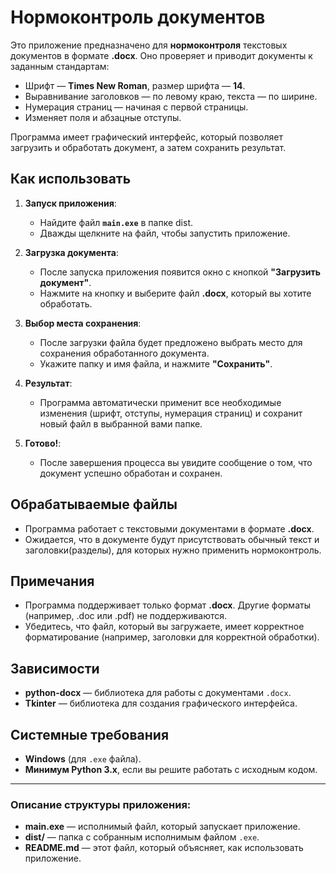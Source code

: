 # Нормоконтроль документов

Это приложение предназначено для **нормоконтроля** текстовых документов в формате **.docx**. Оно проверяет и приводит документы к заданным стандартам:

- Шрифт — **Times New Roman**, размер шрифта — **14**.
- Выравнивание заголовков — по левому краю, текста — по ширине.
- Нумерация страниц — начиная с первой страницы.
- Изменяет поля и абзацные отступы.

Программа имеет графический интерфейс, который позволяет загрузить и обработать документ, а затем сохранить результат.

## Как использовать

1. **Запуск приложения**:
   - Найдите файл **`main.exe`** в папке dist.
   - Дважды щелкните на файл, чтобы запустить приложение.

2. **Загрузка документа**:
   - После запуска приложения появится окно с кнопкой **"Загрузить документ"**.
   - Нажмите на кнопку и выберите файл **.docx**, который вы хотите обработать.

3. **Выбор места сохранения**:
   - После загрузки файла будет предложено выбрать место для сохранения обработанного документа.
   - Укажите папку и имя файла, и нажмите **"Сохранить"**.

4. **Результат**:
   - Программа автоматически применит все необходимые изменения (шрифт, отступы, нумерация страниц) и сохранит новый файл в выбранной вами папке.

5. **Готово!**:
   - После завершения процесса вы увидите сообщение о том, что документ успешно обработан и сохранен.

## Обрабатываемые файлы

- Программа работает с текстовыми документами в формате **.docx**.
- Ожидается, что в документе будут присутствовать обычный текст и заголовки(разделы), для которых нужно применить нормоконтроль.

## Примечания

- Программа поддерживает только формат **.docx**. Другие форматы (например, .doc или .pdf) не поддерживаются.
- Убедитесь, что файл, который вы загружаете, имеет корректное форматирование (например, заголовки для корректной обработки).

## Зависимости

- **python-docx** — библиотека для работы с документами `.docx`.
- **Tkinter** — библиотека для создания графического интерфейса.

## Системные требования

- **Windows** (для `.exe` файла).
- **Минимум Python 3.x**, если вы решите работать с исходным кодом.

---

### Описание структуры приложения:
- **main.exe** — исполнимый файл, который запускает приложение.
- **dist/** — папка с собранным исполнимым файлом `.exe`.
- **README.md** — этот файл, который объясняет, как использовать приложение.